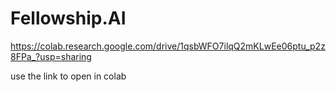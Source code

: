 # Fellowship.AI

https://colab.research.google.com/drive/1qsbWFO7ilqQ2mKLwEe06ptu_p2z8FPa_?usp=sharing

use the link to open in colab
